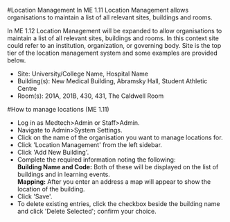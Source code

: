 #Location Management
In ME 1.11 Location Management allows organisations to maintain a list of all relevant sites, buildings and rooms.  

In ME 1.12 Location Management will be expanded to allow organisations to maintain a list of all relevant sites, buildings and rooms. In this context site could refer to an institution, organization, or governing body.  Site is the top tier of the location management system and some examples are provided below.

* Site: University/College Name, Hospital Name
* Building(s): New Medical Building, Abramsky Hall, Student Athletic Centre
* Room(s): 201A, 201B, 430, 431, The Caldwell Room

#How to manage locations (ME 1.11)
* Log in as Medtech>Admin or Staff>Admin.
* Navigate to Admin>System Settings.
* Click on the name of the organisation you want to manage locations for.
* Click 'Location Management' from the left sidebar.
* Click 'Add New Building'.
* Complete the required information noting the following:  
**Building Name and Code:** Both of these will be displayed on the list of buildings and in learning events.  
**Mapping:** After you enter an address a map will appear to show the location of the building.
* Click 'Save'.
* To delete existing entries, click the checkbox beside the building name and click 'Delete Selected'; confirm your choice.
